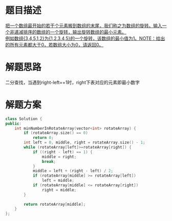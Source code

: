 题目描述
===
[把一个数组最开始的若干个元素搬到数组的末尾，我们称之为数组的旋转。输入一个非递减排序的数组的一个旋转，输出旋转数组的最小元素。</br>
例如数组{3,4,5,1,2}为{1,2,3,4,5}的一个旋转，该数组的最小值为1。NOTE：给出的所有元素都大于0，若数组大小为0，请返回0。</br>](https://www.nowcoder.com/practice/9f3231a991af4f55b95579b44b7a01ba?tpId=13&tqId=11159&tPage=1&rp=1&ru=/ta/coding-interviews&qru=/ta/coding-interviews/question-ranking)

解题思路
===
二分查找，当遇到right-left==1时，right下表对应的元素即最小数字

解题方案
===
```cpp
class Solution {
public:
    int minNumberInRotateArray(vector<int> rotateArray) {
        if (rotateArray.size() == 0)
            return 0;
        int left = 0, middle, right = rotateArray.size() - 1;
        while (rotateArray[left]>=rotateArray[right]) {
            if ((right - left) == 1) {
                middle = right;
                break;
            }
            middle = left + (right - left) / 2;
            if (rotateArray[middle] >= rotateArray[left])
                left = middle;
            if (rotateArray[middle] <= rotateArray[right])
                right = middle;
        }
        
        return rotateArray[middle];
    }
};
```
